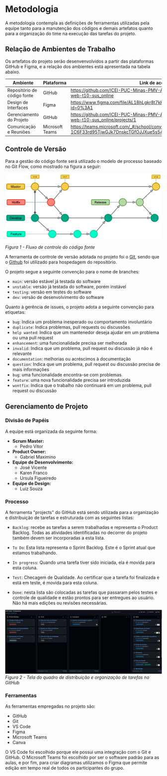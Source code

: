 
# Metodologia

A metodologia contempla as definições de ferramentas utilizadas pela equipe tanto para a manutenção dos códigos e demais artefatos quanto para a organização do time na execução das tarefas do projeto.

## Relação de Ambientes de Trabalho

Os artefatos do projeto serão desenvenvolvidos a partir das plataformas GitHub e Figma, e a relação dos ambientes está apresentada na tabela abaixo.

|Ambiente     | Plataforma  |Link de acesso |
|-------|-------------------------|----|
| Repositório de código fonte | GitHub | <https://github.com/ICEI-PUC-Minas-PMV-ADS/pmv-ads-2022-1-e1-proj-web-t10-sus_online> |
| Design de Interfaces | Figma | <https://www.figma.com/file/AL18hLgkr8t7kHa3BGKWBq/Sus-Online?node-id=0%3A1> |
| Gerenciamento do Projeto | GitHub | <https://github.com/ICEI-PUC-Minas-PMV-ADS/pmv-ads-2022-1-e1-proj-web-t10-sus_online/projects/1> |
| Comunicação e Reuniões | Microsoft Teams | <https://teams.microsoft.com/_#/school/conversations/Geral?threadId=19:x-1C6F33rd95TjwGJk7DnskcTGfOJJXue5s54HXySrY1@thread.tacv2&ctx=channel>|

## Controle de Versão

Para a gestão do código fonte será utilizado o modelo de processo baseado no Git Flow, como mostrado na figura a seguir:

![alt text](/docs/img/git_Flow.png)

*Figura 1 - Fluxo de controle do código fonte*

A ferramenta de controle de versão adotada no projeto foi o [Git](https://git-scm.com/), sendo que o [Github](https://github.com) foi utilizado para hospedagem do repositório.

O projeto segue a seguinte convenção para o nome de branches:

- `main`: versão estável já testada do software
- `unstable`: versão já testada do software, porém instável
- `testing`: versão em testes do software
- `dev`: versão de desenvolvimento do software

Quanto à gerência de issues, o projeto adota a seguinte convenção para
etiquetas:

- `bug`: Indica um problema inesperado ou comportamento involuntário
- `duplicate`: Indica problemas, pull requests ou discussões
- `help wanted`: Indica que um mantenedor deseja ajudar em um problema ou uma pull request
- `enhancement`: uma funcionalidade precisa ser melhorada
- `invalid`: Indica que um problema, pull request ou discussão já não é relevante
- `documentation`: melhorias ou acréscimos à documentação
- `question`: Indica que um problema, pull request ou discussão precisa de mais informações
- `bug`: uma funcionalidade encontra-se com problemas
- `feature`: uma nova funcionalidade precisa ser introduzida
- `wontfix`: Indica que o trabalho não continuará em um problema, pull request ou discussão

## Gerenciamento de Projeto

### Divisão de Papéis

A equipe está organizada da seguinte forma:

- **Scrum Master:**
    - Pedro Vitor
- **Product Owner:**
    - Gabriel Maximino
- **Equipe de Desenvolvimento:**
    - José Vicente
    - Karen Franco
    - Ursula Figueiredo
- **Equipe de Design:**
    - Luiz Souza

### Processo

A ferramenta "projects" do GitHub está sendo utilizada para a organização e distribuição de tarefas e estruturada com as seguintes listas:

- `Backlog`: recebe as tarefas a serem trabalhadas e representa o Product Backlog. Todas as atividades identificadas no decorrer do projeto também devem ser incorporadas a esta lista.

- `To Do`: Esta lista representa o Sprint Backlog. Este é o Sprint atual que estamos trabalhando.

- `In progress`: Quando uma tarefa tiver sido iniciada, ela é movida para esta coluna.

- `Test`: Checagem de Qualidade. Ao certificar que a tarefa foi finalizada e está em teste, é movida para esta coluna.

-  `Done`: nesta lista são colocadas as tarefas que passaram pelos testes e controle de qualidade e estão prontos para ser entregues ao usuário. Não há mais edições ou revisões necessárias.

![alt text](/docs/img/tela_kanban.png)
*Figura 2 - Tela do quadro de distribuição e organização de tarefas no GitHub*

### Ferramentas

As ferramentas empregadas no projeto são:

- GitHub
- Git
- VS Code
- Figma
- Microsoft Teams
- Canva

O VS Code foi escolhido porque ele possui uma integração com o Git e GitHub. O Microsoft Teams foi escolhido por ser o software padrão para as aulas, e por fim, para criar diagramas utilizamos o Figma que permite edição em tempo real de todos os participantes do grupo.